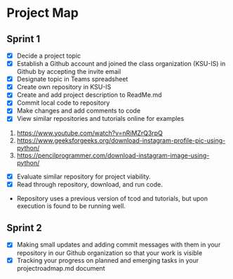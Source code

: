 # Project Map

## Sprint 1 

- [X] Decide a project topic
- [X] Establish a Github account and joined the class organization (KSU-IS) in Github by accepting the invite email
- [X] Designate topic in Teams spreadsheet
- [X] Create own repository in KSU-IS
- [X] Create and add project description to ReadMe.md
- [X] Commit local code to repository
- [X] Make changes and add comments to code
- [X] View similar repositories and tutorials online for examples
1. https://www.youtube.com/watch?v=nRiMZrQ3rpQ
2. https://www.geeksforgeeks.org/download-instagram-profile-pic-using-python/
3. https://pencilprogrammer.com/download-instagram-image-using-python/

- [X] Evaluate similar repository for project viability.
- [X] Read through repository, download, and run code.
- Repository uses a previous version of tcod and tutorials, but upon execution is found to be running well.

## Sprint 2

- [X] Making small updates and adding commit messages with them in your repository in our Github organization so that your work is visible
- [X] Tracking your progress on planned and emerging tasks in your projectroadmap.md document
